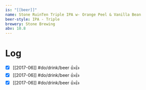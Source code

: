 ```yaml
---
is: "[[beer]]"
name: Stone RuinTen Triple IPA w- Orange Peel & Vanilla Bean
beer-style: IPA - Triple
brewery: Stone Brewing
abv: 10.8
---
```

# Log
- [x] [[2017-06]] #do/drink/beer 👍👍
- [x] [[2017-06]] #do/drink/beer 👍👍
- [x] [[2017-06]] #do/drink/beer 👍👍
